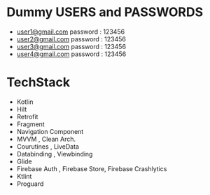 # Dummy USERS and PASSWORDS
- user1@gmail.com password : 123456
- user2@gmail.com password : 123456
- user3@gmail.com password : 123456
- user4@gmail.com password : 123456

# TechStack
- Kotlin
- Hilt
- Retrofit 
- Fragment
- Navigation Component
- MVVM , Clean Arch.
- Courutines , LiveData
- Databinding , Viewbinding
- Glide
- Firebase Auth , Firebase Store, Firebase Crashlytics
- Ktlint
- Proguard

